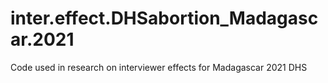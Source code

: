 # inter.effect.DHSabortion_Madagascar.2021
Code used in research on interviewer effects for Madagascar 2021 DHS
